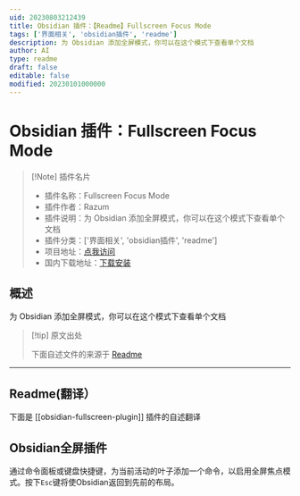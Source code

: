 ```yaml
---
uid: 20230803212439
title: Obsidian 插件：【Readme】Fullscreen Focus Mode
tags: ['界面相关', 'obsidian插件', 'readme']
description: 为 Obsidian 添加全屏模式，你可以在这个模式下查看单个文档
author: AI
type: readme
draft: false
editable: false
modified: 20230101000000
---
```


# Obsidian 插件：Fullscreen Focus Mode

> [!Note] 插件名片
> - 插件名称：Fullscreen Focus Mode
> - 插件作者：Razum
> - 插件说明：为 Obsidian 添加全屏模式，你可以在这个模式下查看单个文档
> - 插件分类：['界面相关', 'obsidian插件', 'readme']
> - 项目地址：[点我访问](https://github.com/Razumihin/obsidian-fullscreen-plugin)
> - 国内下载地址：[下载安装](https://pkmer.cn/products/plugin/pluginMarket/?obsidian-fullscreen-plugin)

## 概述

为 Obsidian 添加全屏模式，你可以在这个模式下查看单个文档



> [!tip] 原文出处
> 
>下面自述文件的来源于 [Readme](https://ghproxy.net/https://raw.githubusercontent.com/Razumihin/obsidian-fullscreen-plugin/main/README.md)
> 

---

## Readme(翻译）

下面是 [[obsidian-fullscreen-plugin]] 插件的自述翻译



## Obsidian全屏插件

通过命令面板或键盘快捷键，为当前活动的叶子添加一个命令，以启用全屏焦点模式。按下`Esc`键将使Obsidian返回到先前的布局。



